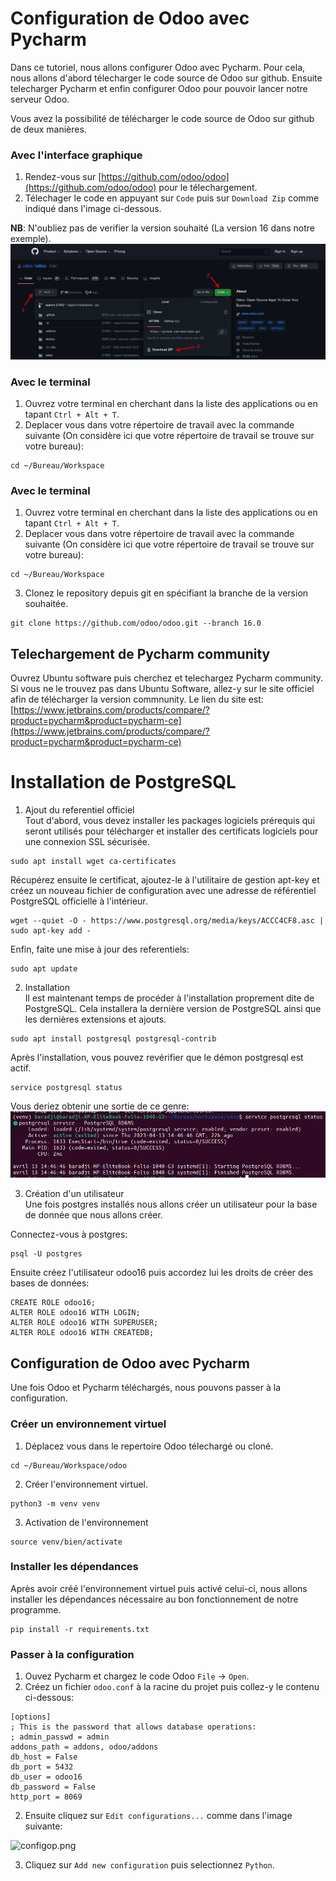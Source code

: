 # Configuration de Odoo avec Pycharm
Dans ce tutoriel, nous allons configurer Odoo avec Pycharm. Pour cela, nous allons d'abord télecharger le code source de Odoo sur github. Ensuite telecharger Pycharm et enfin configurer Odoo pour pouvoir lancer notre serveur Odoo.

Vous avez la possibilité de télécharger le code source de Odoo sur github de deux manières.

### Avec l'interface graphique
1. Rendez-vous sur [https://github.com/odoo/odoo](https://github.com/odoo/odoo) pour le télechargement.
2. Télechager le code en appuyant sur `Code` puis sur `Download Zip` comme indiqué dans l'image ci-dessous. 

**NB**: N'oubliez pas de verifier la version souhaité (La version 16 dans notre exemple).  
![odoo_github.png](./linux0.png)

### Avec le terminal    
1. Ouvrez votre terminal en cherchant dans la liste des applications ou en tapant `Ctrl + Alt + T`.    
2. Deplacer vous dans votre répertoire de travail avec la commande suivante (On considère ici que votre répertoire de travail se trouve sur votre bureau):    
```
cd ~/Bureau/Workspace
```  
### Avec le terminal  
1. Ouvrez votre terminal en cherchant dans la liste des applications ou en tapant `Ctrl + Alt + T`.  
2. Deplacer vous dans votre répertoire de travail avec la commande suivante (On considère ici que votre répertoire de travail se trouve sur votre bureau):  
```
cd ~/Bureau/Workspace
```  
3. Clonez le repository depuis git en spécifiant la branche de la version souhaitée.  
```
git clone https://github.com/odoo/odoo.git --branch 16.0
```  

## Telechargement de Pycharm community  
Ouvrez Ubuntu software puis cherchez et telechargez Pycharm community.  
Si vous ne le trouvez pas dans Ubuntu Software, allez-y sur le site officiel afin de télécharger la version commnunity. Le lien du site est:   
[https://www.jetbrains.com/products/compare/?product=pycharm&product=pycharm-ce](https://www.jetbrains.com/products/compare/?product=pycharm&product=pycharm-ce)  
# Installation de PostgreSQL  

1. Ajout du referentiel officiel  
Tout d'abord, vous devez installer les packages logiciels prérequis qui seront utilisés pour télécharger et installer des certificats logiciels pour une connexion   SSL sécurisée.  
```
sudo apt install wget ca-certificates
```  

Récupérez ensuite le certificat, ajoutez-le à l'utilitaire de gestion apt-key et créez un nouveau fichier de configuration avec une adresse de référentiel   PostgreSQL officielle à l'intérieur.  
```
wget --quiet -O - https://www.postgresql.org/media/keys/ACCC4CF8.asc | sudo apt-key add -
```  

Enfin, faite une mise à jour des referentiels:  
```
sudo apt update
```  

2. Installation  
Il est maintenant temps de procéder à l'installation proprement dite de PostgreSQL. Cela installera la dernière version de PostgreSQL ainsi que les dernières   extensions et ajouts.  
```
sudo apt install postgresql postgresql-contrib
```  

Après l'installation, vous pouvez revérifier que le démon postgresql est actif.  
```
service postgresql status
```  

Vous deriez obtenir une sortie de ce genre:  
![capture_d’écran_du_2023-04-14_13-11-42.png](./linux1.png)  

3. Création d'un utilisateur  
Une fois postgres installés nous allons créer un utilisateur pour la base de donnée que nous allons créer.  

Connectez-vous à postgres:  
```
psql -U postgres
```  
Ensuite créez l'utilisateur odoo16 puis accordez lui les droits de créer des bases de données:  
```
CREATE ROLE odoo16;
ALTER ROLE odoo16 WITH LOGIN;
ALTER ROLE odoo16 WITH SUPERUSER;
ALTER ROLE odoo16 WITH CREATEDB;
```  

## Configuration de Odoo avec Pycharm  
Une fois Odoo et Pycharm téléchargés, nous pouvons passer à la configuration.  

### Créer un environnement virtuel  
1. Déplacez vous dans le repertoire Odoo télechargé ou cloné.  
```
cd ~/Bureau/Workspace/odoo
```  
2. Créer l'environnement virtuel.
```
python3 -m venv venv
```  
3. Activation de l'environnement  
```
source venv/bien/activate
```  

### Installer les dépendances  
Après avoir créé l'environnement virtuel puis activé celui-ci, nous allons installer les dépendances nécessaire au bon fonctionnement de notre programme.  
```
pip install -r requirements.txt
```  

### Passer à la configuration  
1. Ouvez Pycharm et chargez le code Odoo `File` -> `Open`.  
2. Créez un fichier `odoo.conf` à la racine du projet puis collez-y le contenu ci-dessous:  
```
[options]
; This is the password that allows database operations:
; admin_passwd = admin
addons_path = addons, odoo/addons
db_host = False
db_port = 5432
db_user = odoo16
db_password = False
http_port = 8069
```  
2. Ensuite cliquez sur `Edit configurations...` comme dans l'image suivante:  

![configop.png](./.png)  

3. Cliquez sur `Add new configuration` puis selectionnez `Python`.  
